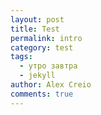 ```yaml
---
layout: post
title: Test
permalink: intro
category: test
tags:
  - утро завтра
  - jekyll
author: Alex Creio
comments: true
---
```

